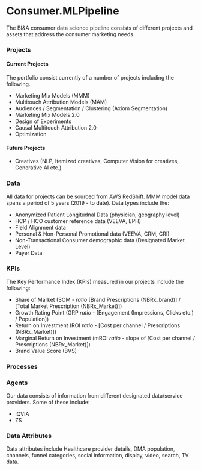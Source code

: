 # Consumer.MLPipeline
The BI&A consumer data science pipeline consists of different projects and assets that address the consumer marketing needs.

### Projects
#### Current Projects
The portfolio consist currently of a number of projects including the following.
* Marketing Mix Models (MMM)
* Multitouch Attribution Models (MAM)
* Audiences / Segmentation / Clustering (Axiom Segmentation)
* Marketing Mix Models 2.0
* Design of Experiments
* Causal Multitouch Attribution 2.0
* Optimization


#### Future Projects
* Creatives (NLP, Itemized creatives, Computer Vision for creatives, Generative AI etc.)

### Data
All data for projects can be sourced from AWS RedShift. MMM model data spans a period of 5 years (2019 - to date). 
Data types include the: 
* Anonymized Patient Longitudnal Data (physician, geography level)
* HCP / HCO customer reference data (VEEVA, EPH)
* Field Alignment data
* Personal & Non-Personal Promotional data (VEEVA, CRM, CRI)
* Non-Transactional Consumer demographic data (Designated Market Level)
* Payer Data

### KPIs
The Key Performance Index (KPIs) measured in our projects include the following:
* Share of Market (SOM - _ratio_ [Brand Prescriptions (NBRx_brand)] / [Total Market Prescription (NBRx_Market)])
* Growth Rating Point (GRP _ratio_ - [Engagement (Impressions, Clicks etc.) / Population])  
* Return on Investment (ROI _ratio_ - [Cost per channel / Prescriptions (NBRx_Market)])
* Marginal Return on Investment (mROI _ratio_ - slope of [Cost per channel / Prescriptions (NBRx_Market)])
* Brand Value Score (BVS)


### Processes

### Agents
Our data consists of information from different designated data/service providers. 
Some of these include:
* IQVIA
* ZS



### Data Attributes
Data attributes include Healthcare provider details, DMA population, channels, funnel categories, social information, display, video, search, TV data.

